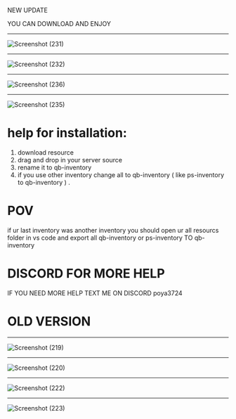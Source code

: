 NEW UPDATE 

YOU CAN DOWNLOAD AND ENJOY

**********
 
![Screenshot (231)](https://github.com/pooyahpx/Nopixel-4.0-inventory/assets/73234330/8a6809c3-90ee-477b-a51e-387e497807db)


************

![Screenshot (232)](https://github.com/pooyahpx/Nopixel-4.0-inventory/assets/73234330/08b2b835-5348-425b-9a1d-43af9036b501)


*************

![Screenshot (236)](https://github.com/pooyahpx/Nopixel-4.0-inventory/assets/73234330/a7f78da0-e5b9-4e42-a4fe-a7fe1866bfde)


**************

![Screenshot (235)](https://github.com/pooyahpx/Nopixel-4.0-inventory/assets/73234330/b55c5201-154d-439e-93d8-998dc148828a)

# help for installation:

1. download resource
2. drag and drop in your server source
3. rename it to qb-inventory
4. if you use other inventory change all to qb-inventory ( like ps-inventory to qb-inventory ) .

# POV
if ur last inventory was another inventory you should open ur all resourcs folder in vs code and export all qb-inventory or ps-inventory TO qb-inventory

# DISCORD FOR MORE HELP 

IF YOU NEED MORE HELP TEXT ME ON DISCORD poya3724

# OLD VERSION



**********
 
![Screenshot (219)](https://github.com/pooyahpx/Nopixel-4.0-inventory/assets/73234330/f578701a-a287-4fb0-972b-afe084b8b242)

************

![Screenshot (220)](https://github.com/pooyahpx/Nopixel-4.0-inventory/assets/73234330/d161a0d6-652d-4180-9aab-018c21f04ae8)

*************

![Screenshot (222)](https://github.com/pooyahpx/Nopixel-4.0-inventory/assets/73234330/fb50d7d7-a8cd-44f7-8c53-11777e2a22f7)

**************

![Screenshot (223)](https://github.com/pooyahpx/Nopixel-4.0-inventory/assets/73234330/45d1bd5c-06ca-4958-8248-26766d304bde)
